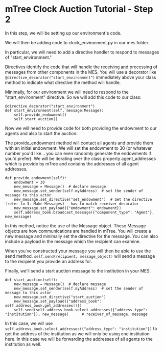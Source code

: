 # mTree Clock Auction Tutorial - Step 2

In this step, we will be setting up our environment's code. 

We will then be adding code to clock_environment.py in our mes folder.

In particular, we will need to add a directive handler to respond to messages of "start_environment." 

Directives identify the code that will handle the receiving and processing of messages from other components in the MES. You will use a decorator like `@directive_decorator("start_environment")` immediately above your class method to indicate what directive the method will handle.

Minimally, for our environment we will need to respond to the "start_environment" directive. So we will add this code to our class:
```
@directive_decorator("start_environment")
def start_environment(self, message:Message):
    self.provide_endowment()
    self.start_auction()
```

Now we will need to provide code for both providing the endowment to our agents and also to start the auction.

The provide_endowment method will contact all agents and provide them with an initial endowment. We will set the endowment to 30 (or whatever number you'd like... you can even randomly generate the endowments if you'd prefer). We will be iterating over the class property agent_addresses which is provide by mTree and contains the addresses of all agent addresses.

```
def provide_endowment(self):
    endowment = 30
    new_message = Message()  # declare message
    new_message.set_sender(self.myAddress)  # set the sender of message to this actor
    new_message.set_directive("set_endowment")  # Set the directive (refer to 3. Make Messages) - has to match receiver decorator
    new_message.set_payload({"endowment": endowment})
    self.address_book.broadcast_message({"component_type": "Agent"}, new_message)
```

In this method, notice the use of the Message object. These Message objects are how communications are handled in mTree. You will create a new message and minimally set the directive for the message. You can also include a payload in the message which the recipient can examine. 

When you've constructed your message you will then be able to use the send method. `self.send(recipient, message_object)` will send a message to the recipient you provide an address for.

Finally, we'll send a start auction message to the institution in your MES. 
```
def start_auction(self):
    new_message = Message()  # declare message
    new_message.set_sender(self.myAddress)  # set the sender of message to this actor
    new_message.set_directive("start_auction")
    new_message.set_payload({"address_book": self.address_book.get_addresses()})
    self.send(self.address_book.select_addresses({"address_type": "institution"}), new_message)      # receiver_of_message, message
```
In this case, we will use `self.address_book.select_addresses({"address_type": "institution"})` to get the address of the institution as we will only be using one institution here. In this case we will be forwarding the addresses of all agents to the institution as well.